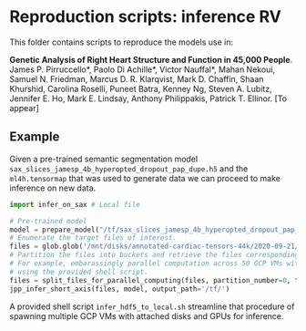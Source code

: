 # Reproduction scripts: inference RV

This folder contains scripts to reproduce the models use in:

**Genetic Analysis of Right Heart Structure and Function in 45,000 People**. James P. Pirruccello*, Paolo Di Achille*, Victor Nauffal*, Mahan Nekoui, Samuel N. Friedman, Marcus D. R. Klarqvist, Mark D. Chaffin, Shaan Khurshid, Carolina Roselli, Puneet Batra, Kenney Ng, Steven A. Lubitz, Jennifer E. Ho, Mark E. Lindsay, Anthony Philippakis, Patrick T. Ellinor. [To appear]

## Example

Given a pre-trained semantic segmentation model `sax_slices_jamesp_4b_hyperopted_dropout_pap_dupe.h5` and the `ml4h.tensormap` that was used to generate data we can proceed to make inference on new data.

```py
import infer_on_sax # Local file

# Pre-trained model
model = prepare_model("/tf/sax_slices_jamesp_4b_hyperopted_dropout_pap_dupe.h5", ml4h.tensormap.ukb.mri.cine_segmented_sax_slice_jamesp)
# Enumerate the target files of interest.
files = glob.glob('/mnt/disks/annotated-cardiac-tensors-44k/2020-09-21/*.hd5')
# Partition the files into buckets and retrieve the files corresponding to that bucket.
# For example, embarassingly parallel computation across 50 GCP VMs with NVidia P4 GPUs
# using the provided shell script.
files = split_files_for_parallel_computing(files, partition_number=0, total_partitions=50)
jpp_infer_short_axis(files, model, output_path='/tf/')
```

A provided shell script `infer_hdf5_to_local.sh` streamline that procedure of spawning multiple GCP VMs with attached disks and GPUs for inference.
